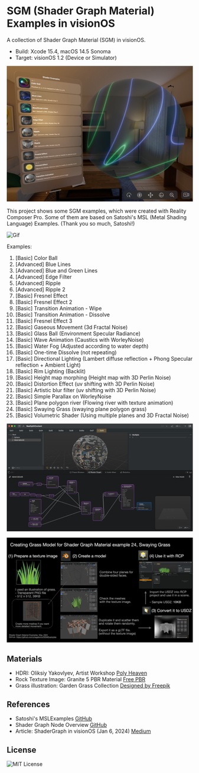 # SGM (Shader Graph Material) Examples in visionOS

A collection of Shader Graph Material (SGM) in visionOS.

- Build: Xcode 15.4, macOS 14.5 Sonoma
- Target: visionOS 1.2 (Device or Simulator)

![Image](assets/ss01.jpg)

This project shows some SGM examples, which were created with Reality Composer Pro.
Some of them are based on Satoshi's MSL (Metal Shading Language) Examples. (Thank you so much, Satoshi!)

![Gif](assets/mv720pshort.gif)

Examples:

1. [Basic] Color Ball
1. [Advanced] Blue Lines
1. [Advanced] Blue and Green Lines
1. [Advanced] Edge Filter
1. [Advanced] Ripple
1. [Advanced] Ripple 2
1. [Basic] Fresnel Effect
1. [Basic] Fresnel Effect 2
1. [Basic] Transition Animation - Wipe
1. [Basic] Transition Animation - Dissolve
1. [Basic] Fresnel Effect 3
1. [Basic] Gaseous Movement (3d Fractal Noise)
1. [Basic] Glass Ball (Environment Specular Radiance)
1. [Basic] Wave Animation (Caustics with WorleyNoise)
1. [Basic] Water Fog (Adjusted according to water depth)
1. [Basic] One-time Dissolve (not repeating)
1. [Basic] Directional Lighting (Lambert diffuse reflection + Phong Specular reflection + Ambient Light)
1. [Basic] Rim Lighting (Backlit)
1. [Basic] Height map morphing (Height map with 3D Perlin Noise)
1. [Basic] Distortion Effect (uv shifting with 3D Perlin Noise)
1. [Basic] Artistic blur filter (uv shifting with 3D Perlin Noise)
1. [Basic] Simple Parallax on WorleyNoise
1. [Basic] Plane polygon river (Flowing river with texture animation)
1. [Basic] Swaying Grass (swaying plane polygon grass)
1. [Basic] Volumetric Shader (Using multiple planes and 3D Fractal Noise)

![Image](assets/ss02.jpg)

![Image](assets/ss_howToCreateGrassMesh_1600.png)

<!--
## Examples
-->

<!-- Ex.01: -->
<!--
<details>
<summary> Ex.01: xxxx (Click to expand) </summary>

description...

description...

description...

</details>
-->

<!-- Ex.02: -->
<!--
<details>
<summary> Ex.02: xxxx (Click to expand) </summary>

description...

description...

description...

</details>
-->

## Materials

- HDRI: Oliksiy Yakovlyev, Artist Workshop [Poly Heaven](https://polyhaven.com/a/artist_workshop) 
- Rock Texture Image: Granite 5 PBR Material [Free PBR](https://freepbr.com/materials/granite-5-pbr/)
- Grass illustration: Garden Grass Collection [Designed by Freepik](http://www.freepik.com)

## References

- Satoshi's MSLExamples [GitHub](https://github.com/satoshi0212/MSLExamples)
- Shader Graph Node Overview [GitHub](https://github.com/ynagatomo/evolution-Metal-ARKit-RealityKit-sheet)
- Article: ShaderGraph in visionOS (Jan 6, 2024) [Medium](https://levelup.gitconnected.com/shadergraph-in-visionos-45598e49626c)

## License

![MIT License](http://img.shields.io/badge/license-MIT-blue.svg?style=flat)
